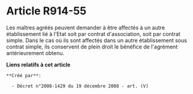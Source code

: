 # Article R914-55

Les maîtres agréés peuvent demander à être affectés à un autre établissement lié  à l'Etat soit par contrat d'association,
soit par contrat simple. Dans le cas où  ils sont affectés dans un autre établissement sous contrat simple, ils  conservent
de plein droit le bénéfice de l'agrément antérieurement obtenu.

**Liens relatifs à cet article**

	**Créé par**:

	  - Décret n°2008-1429 du 19 décembre 2008 - art. (V)
